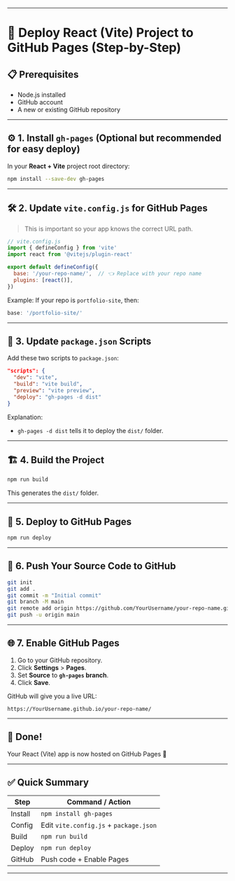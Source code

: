 
---

# 🚀 Deploy React (Vite) Project to GitHub Pages (Step-by-Step)

## 📋 Prerequisites

* Node.js installed
* GitHub account
* A new or existing GitHub repository

---

## ⚙️ 1. Install `gh-pages` (Optional but recommended for easy deploy)

In your **React + Vite** project root directory:

```bash
npm install --save-dev gh-pages
```

---

## 🛠️ 2. Update `vite.config.js` for GitHub Pages

> This is important so your app knows the correct URL path.

```javascript
// vite.config.js
import { defineConfig } from 'vite'
import react from '@vitejs/plugin-react'

export default defineConfig({
  base: '/your-repo-name/',  // 👈 Replace with your repo name
  plugins: [react()],
})
```

Example:
If your repo is `portfolio-site`, then:

```javascript
base: '/portfolio-site/'
```

---

## 📝 3. Update `package.json` Scripts

Add these two scripts to `package.json`:

```json
"scripts": {
  "dev": "vite",
  "build": "vite build",
  "preview": "vite preview",
  "deploy": "gh-pages -d dist"
}
```

Explanation:

* `gh-pages -d dist` tells it to deploy the `dist/` folder.

---

## 🏗️ 4. Build the Project

```bash
npm run build
```

This generates the `dist/` folder.

---

## 🚀 5. Deploy to GitHub Pages

```bash
npm run deploy
```

---

## 🔧 6. Push Your Source Code to GitHub

```bash
git init
git add .
git commit -m "Initial commit"
git branch -M main
git remote add origin https://github.com/YourUsername/your-repo-name.git
git push -u origin main
```

---

## 🌐 7. Enable GitHub Pages

1. Go to your GitHub repository.
2. Click **Settings** > **Pages**.
3. Set **Source** to **`gh-pages` branch**.
4. Click **Save**.

GitHub will give you a live URL:

```
https://YourUsername.github.io/your-repo-name/
```

---

## 🏁 Done!

Your React (Vite) app is now hosted on GitHub Pages 🎉

---

## ✅ Quick Summary

| Step    | Command / Action                       |
| ------- | -------------------------------------- |
| Install | `npm install gh-pages`                 |
| Config  | Edit `vite.config.js` + `package.json` |
| Build   | `npm run build`                        |
| Deploy  | `npm run deploy`                       |
| GitHub  | Push code + Enable Pages               |

---


